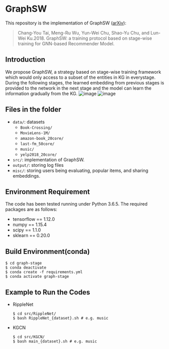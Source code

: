 # GraphSW

This repository is the implementation of GraphSW ([arXiv](https://arxiv.org/abs/1908.05611)):
> Chang-You Tai, Meng-Ru Wu, Yun-Wei Chu, Shao-Yu Chu, and Lun-Wei Ku.2018. GraphSW: a training protocol based on stage-wise training for GNN-based Recommender Model.
## Introduction
We propose GraphSW, a strategy based on stage-wise training framework which would only access to a subset of the entities in KG in everystage. During the following stages, the learned embedding from previous stages is provided to the network in the next stage and the model can learn the information gradually from the KG.
![image](https://github.com/mengruwu/graphsw-dev/blob/master/framwork.png)
![image](https://github.com/mengruwu/graphsw-dev/blob/master/performance.png)

## Files in the folder

- `data/`: datasets
  - `Book-Crossing/`
  - `MovieLens-1M/`
  - `amazon-book_20core/`
  - `last-fm_50core/`
  - `music/`
  - `yelp2018_20core/`
- `src/`: implementation of GraphSW.
- `output/`: storing log files
- `misc/`: storing users being evaluating, popular items, and sharing embeddings.
## Environment Requirement
The code has been tested running under Python 3.6.5. The required packages are as follows:
* tensorflow == 1.12.0
* numpy == 1.15.4
* scipy == 1.1.0
* sklearn == 0.20.0

## Build Environment(conda)
```
$ cd graph-stage
$ conda deactivate
$ conda create -f requirements.yml
$ conda activate graph-stage
```

## Example to Run the Codes
- RippleNet
  ```
  $ cd src/RippleNet/
  $ bash RippleNet_{dataset}.sh # e.g. music
  ```
- KGCN
  ```
  $ cd src/KGCN/
  $ bash main_{dataset}.sh # e.g. music
  ```
